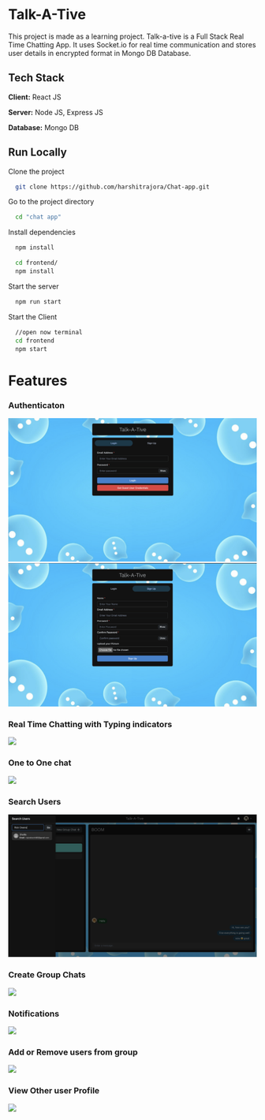 
# Talk-A-Tive

This project is made as a learning project.
Talk-a-tive is a Full Stack Real Time Chatting App.
It uses Socket.io for real time communication and stores user details in encrypted format in Mongo DB Database.
## Tech Stack

**Client:** React JS

**Server:** Node JS, Express JS

**Database:** Mongo DB
  

## Run Locally

Clone the project

```bash
  git clone https://github.com/harshitrajora/Chat-app.git
```

Go to the project directory

```bash
  cd "chat app"
```

Install dependencies

```bash
  npm install
```

```bash
  cd frontend/
  npm install
```

Start the server

```bash
  npm run start
```
Start the Client

```bash
  //open now terminal
  cd frontend
  npm start
```

  
# Features

### Authenticaton
![](screenshots/login.png)
![](screenshots/signup.png)
### Real Time Chatting with Typing indicators
![](screenshots/typing.png)
### One to One chat
![](screenshots/oneToOne.png)
### Search Users
![](screenshots/searchUser.png)
### Create Group Chats
![](screenshots/groupCreate.png)
### Notifications 
![](screenshots/notification.png)
### Add or Remove users from group
![](screenshots/groupUpdate.png)
### View Other user Profile
![](screenshots/otherProfile.png)
